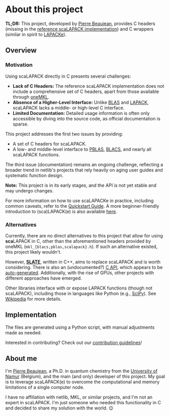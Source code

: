 # About this project

**TL;DR:** This project, developed by [Pierre Beaujean](https://pierrebeaujean.net/), provides C headers (missing in the [reference scaLAPACK implementation](https://www.netlib.org/scalapack/)) and C wrappers (similar in spirit to [LAPACKe](https://netlib.org/lapack/lapacke.html)).

## Overview

### Motivation

Using scaLAPACK directly in C presents several challenges:

- **Lack of C Headers:** The reference scaLAPACK implementation does not include a comprehensive set of C headers, apart from those available through [oneMKL](https://www.intel.com/content/www/us/en/developer/tools/oneapi/onemkl.html).
- **Absence of a Higher-Level Interface:** Unlike [BLAS](https://github.com/OpenMathLib/OpenBLAS) and [LAPACK](https://netlib.org/lapack/lapacke.html), scaLAPACK lacks a middle- or high-level C interface.
- **Limited Documentation:** Detailed usage information is often only accessible by diving into the source code, as official documentation is sparse.

This project addresses the first two issues by providing:

- A set of C headers for scaLAPACK.
- A low- and middle-level interface to [PBLAS](https://netlib.org/scalapack/pblas_qref.html), [BLACS](https://netlib.org/blacs/), and nearly all scaLAPACK functions.

The third issue (documentation) remains an ongoing challenge, reflecting a broader trend in netlib's projects that rely heavily on aging user guides and systematic function design.

**Note:** This project is in its early stages, and the API is not yet stable and may undergo changes.

For more information on how to use scaLAPACKe in practice, including common caveats, refer to the [Quickstart Guide](dev/quickstart.md). A more beginner-friendly introduction to (sca)LAPACK(e) is also available [here](dev/tutorial.md).

### Alternatives

Currently, there are no direct alternatives to this project that allow for using **sca**LAPACK in C, other than the aforementioned headers provided by oneMKL (`mkl_{blacs,pblas,scalapack}.h`). If such an alternative existed, this project likely wouldn't.

However, **[SLATE](https://github.com/icl-utk-edu/slate/)**, written in C++, aims to replace scaLAPACK and is worth considering. There is also an (undocumented?) [C API](https://bitbucket.org/icl/slate-tutorial/src/master/c_api/), which appears to be [auto-generated](https://github.com/icl-utk-edu/slate/blob/master/src/c_api/wrappers.cc). Additionally, with the rise of GPUs, other projects with different approaches have emerged.

Other libraries interface with or expose LAPACK functions (though not scaLAPACK), including those in languages like Python (e.g., [SciPy](https://scipy.org/)). See [Wikipedia](https://en.wikipedia.org/wiki/LAPACK) for more details.

## Implementation

The files are generated using a Python script, with manual adjustments made as needed.

Interested in contributing? Check out our [contribution guidelines](contrib/CONTRIBUTING.md)!

## About me

I'm [Pierre Beaujean](https://pierrebeaujean.net), a Ph.D. in quantum chemistry from the [University of Namur](https://unamur.be) (Belgium), and the main (and only) developer of this project. My goal is to leverage scaLAPACK(e) to overcome the computational and memory limitations of a single computer node.

I have no affiliation with netlib, MKL, or similar projects, and I'm not an expert in scaLAPACK. 
I'm just someone who needed this functionality in C and decided to share my solution with the world. 😉
